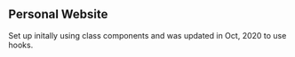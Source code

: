 ## Personal Website

Set up initally using class components and was updated in Oct, 2020 to use hooks.
